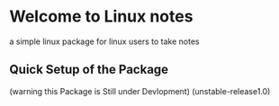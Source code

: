 # Welcome to Linux notes
a simple linux package for linux users to take notes

## Quick Setup of the Package

(warning this Package is Still under Devlopment)
(unstable-release1.0)